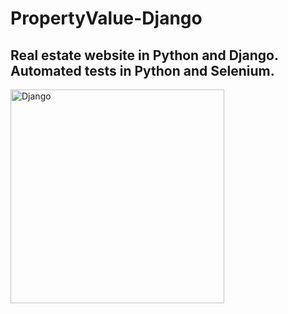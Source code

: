 # PropertyValue-Django
Real estate website in Python and Django. Automated tests in Python and Selenium.
---------------------------------------------------------------------------------
<img width="342" alt="Django" src="https://github.com/WillCaton2350/PropertyValue-Django/assets/54005049/fbe88c5e-15cb-4868-82a5-202d6715b4fc">
